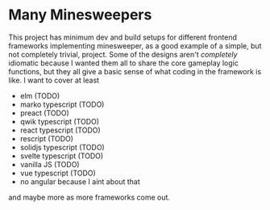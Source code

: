 # Many Minesweepers

This project has minimum dev and build setups for different frontend frameworks implementing minesweeper, as a good example of a simple, but not completely trivial, project. Some of the designs aren't _completely_ idiomatic because I wanted them all to share the core gameplay logic functions, but they all give a basic sense of what coding in the framework is like. I want to cover at least

- elm (TODO)
- marko typescript (TODO)
- preact (TODO)
- qwik typescript (TODO)
- react typescript (TODO)
- rescript (TODO)
- solidjs typescript (TODO)
- svelte typescript (TODO)
- vanilla JS (TODO)
- vue typescript (TODO)
- no angular because I aint about that

and maybe more as more frameworks come out.
